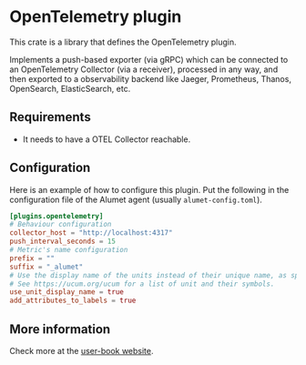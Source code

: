 # OpenTelemetry plugin

This crate is a library that defines the OpenTelemetry plugin.

Implements a push-based exporter (via gRPC) which can be connected to an OpenTelemetry Collector (via a receiver), processed in any way, and then exported to a observability backend like Jaeger, Prometheus, Thanos, OpenSearch, ElasticSearch, etc.

## Requirements

- It needs to have a OTEL Collector reachable.

## Configuration

Here is an example of how to configure this plugin.
Put the following in the configuration file of the Alumet agent (usually `alumet-config.toml`).

```toml
[plugins.opentelemetry]
# Behaviour configuration 
collector_host = "http://localhost:4317"
push_interval_seconds = 15
# Metric's name configuration
prefix = ""
suffix = "_alumet"
# Use the display name of the units instead of their unique name, as specified by the UCUM.
# See https://ucum.org/ucum for a list of unit and their symbols.
use_unit_display_name = true
add_attributes_to_labels = true
```

## More information

Check more at the [user-book website](https://alumet-dev.github.io/user-book/plugins/output/opentelemetry.html).
